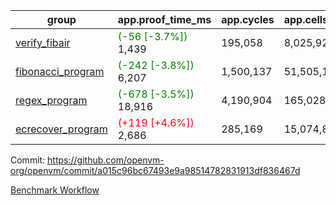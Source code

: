 | group | app.proof_time_ms | app.cycles | app.cells_used | leaf.proof_time_ms | leaf.cycles | leaf.cells_used |
| -- | -- | -- | -- | -- | -- | -- |
| [verify_fibair](https://github.com/openvm-org/openvm/blob/benchmark-results/benchmarks-pr/1187/verify_fibair-a015c96bc67493e9a98514782831913df836467d.md) |<span style='color: green'>(-56 [-3.7%])</span> 1,439 |  195,058 |  8,025,922 |- | - | - |
| [fibonacci_program](https://github.com/openvm-org/openvm/blob/benchmark-results/benchmarks-pr/1187/fibonacci-a015c96bc67493e9a98514782831913df836467d.md) |<span style='color: green'>(-242 [-3.8%])</span> 6,207 |  1,500,137 |  51,505,102 |<span style='color: green'>(-124 [-0.8%])</span> 15,716 |  3,170,770 |  128,850,597 |
| [regex_program](https://github.com/openvm-org/openvm/blob/benchmark-results/benchmarks-pr/1187/regex-a015c96bc67493e9a98514782831913df836467d.md) |<span style='color: green'>(-678 [-3.5%])</span> 18,916 |  4,190,904 |  165,028,173 |<span style='color: red'>(+235 [+0.8%])</span> 31,288 |  6,526,013 |  291,331,789 |
| [ecrecover_program](https://github.com/openvm-org/openvm/blob/benchmark-results/benchmarks-pr/1187/ecrecover-a015c96bc67493e9a98514782831913df836467d.md) |<span style='color: red'>(+119 [+4.6%])</span> 2,686 |  285,169 |  15,074,875 |<span style='color: red'>(+321 [+0.7%])</span> 43,231 |  9,647,813 |  439,951,231 |


Commit: https://github.com/openvm-org/openvm/commit/a015c96bc67493e9a98514782831913df836467d

[Benchmark Workflow](https://github.com/openvm-org/openvm/actions/runs/12659351566)
